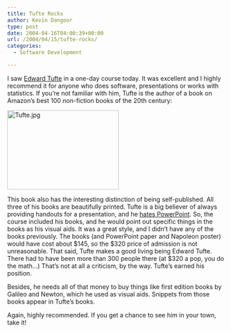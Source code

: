 ```yaml
---
title: Tufte Rocks
author: Kevin Dangoor
type: post
date: 2004-04-16T04:00:39+00:00
url: /2004/04/15/tufte-rocks/
categories:
  - Software Development

---
```

I saw [Edward Tufte][1] in a one-day course today. It was excellent and I highly recommend it for anyone who does software, presentations or works with statistics. If you&#8217;re not familiar with him, Tufte is the author of a book on Amazon&#8217;s best 100 non-fiction books of the 20th century:

<A HREF="http://www.amazon.com/exec/obidos/ASIN/0961392142/blueskyonmars-20"><img alt="Tufte.jpg" src="http://www.blueskyonmars.com/images/Tufte.jpg" width="257" height="182" border="0" /></a>

This book also has the interesting distinction of being self-published. All three of his books are beautifully printed. Tufte is a big believer of always providing handouts for a presentation, and he [hates PowerPoint][2]. So, the course included his books, and he would point out specific things in the books as his visual aids. It was a great style, and I didn&#8217;t have any of the books previously. The books (and PowerPoint paper and Napoleon poster) would have cost about $145, so the $320 price of admission is not unreasonable. That said, Tufte makes a good living being Edward Tufte. There had to have been more than 300 people there (at $320 a pop, you do the math&#8230;) That&#8217;s not at all a criticism, by the way. Tufte&#8217;s earned his position.

Besides, he needs all of that money to buy things like first edition books by Galileo and Newton, which he used as visual aids. Snippets from those books appear in Tufte&#8217;s books.

Again, highly recommended. If you get a chance to see him in your town, take it!

 [1]: http://www.edwardtufte.com
 [2]: http://www.edwardtufte.com/tufte/powerpoint